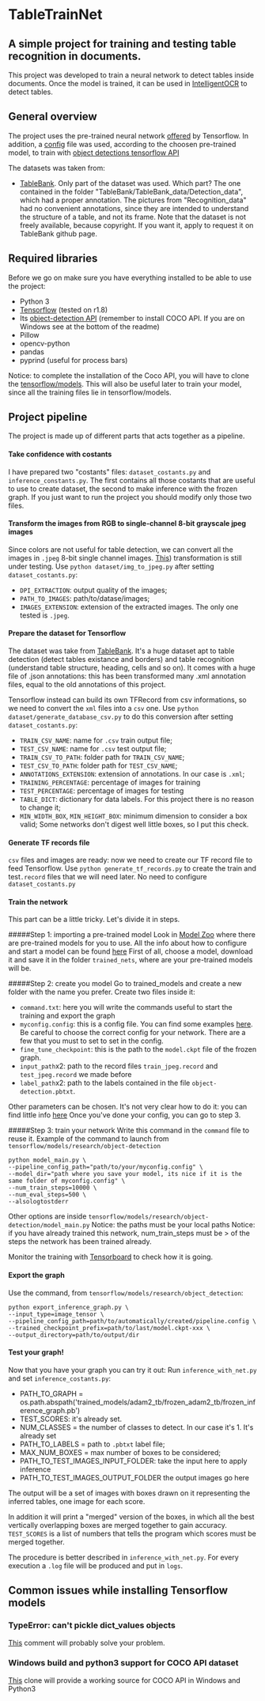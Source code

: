# TableTrainNet
## A simple project for training and testing table recognition in documents.
This project was developed to train a neural network to detect tables inside documents.
Once the model is trained, it can be used in
[IntelligentOCR](https://github.com/nevepura/IntelligentOCR)
to detect tables.

## General overview
The project uses the pre-trained neural network 
[offered](https://github.com/tensorflow/models/blob/master/research/object_detection/g3doc/detection_model_zoo.md)
by Tensorflow. In addition, a 
[config](https://github.com/tensorflow/models/tree/master/research/object_detection/samples/configs)
file was used, according to the choosen pre-trained model, to train with 
[object detections tensorflow API](https://github.com/tensorflow/models/tree/master/research/object_detection#tensorflow-object-detection-api)

The datasets was taken from:
* [TableBank](https://github.com/doc-analysis/TableBank).
Only part of the dataset was used. Which part? The one contained in the folder "TableBank/TableBank_data/Detection_data", which had a proper annotation. The pictures from "Recognition_data" had no convenient annotations, since they are intended to understand the structure of a table, and not its frame. 
Note that the dataset is not freely available, because copyright. If you want it, apply to request it on TableBank github page.

## Required libraries
Before we go on make sure you have everything installed to be able to use the project:
* Python 3
* [Tensorflow](https://www.tensorflow.org/) (tested on r1.8)
* Its [object-detection API](https://github.com/tensorflow/models/tree/master/research/object_detection#tensorflow-object-detection-api)
(remember to install COCO API. If you are on Windows see at the bottom of the readme)
* Pillow
* opencv-python
* pandas
* pyprind (useful for process bars)

Notice: to complete the installation of the Coco API, you will have to clone the
[tensorflow/models](https://github.com/tensorflow/models).
This will also be useful later to train your model, since all the training files lie in tensorflow/models.


## Project pipeline
The project is made up of different parts that acts together as a pipeline.

#### Take confidence with costants
I have prepared two "costants" files: `dataset_costants.py` and `inference_constants.py`.
The first contains all those costants that are useful to use to create dataset, the second to make
inference with the frozen graph. If you just want to run the project you should modify only those two files.
 
#### Transform the images from RGB to single-channel 8-bit grayscale jpeg images
Since colors are not useful for table detection, we can convert all the images in `.jpeg` 8-bit single channel images.
[This](https://www.researchgate.net/publication/320243569_Table_Detection_Using_Deep_Learning))
transformation is still under testing.
Use `python dataset/img_to_jpeg.py` after setting `dataset_costants.py`:
* `DPI_EXTRACTION`: output quality of the images;
* `PATH_TO_IMAGES`: path/to/datase/images;
* `IMAGES_EXTENSION`: extension of the extracted images. The only one tested is `.jpeg`.

#### Prepare the dataset for Tensorflow
The dataset was take from 
[TableBank](https://github.com/doc-analysis/TableBank).
It's a huge dataset apt to table detection (detect tables existance and borders)
and table recognition (understand table structure, heading, cells and so on).
It comes with a huge file of .json annotations: this has been transformed many .xml annotation files,
equal to the old annotations of this project.

Tensorflow instead can build its own TFRecord from csv informations, so we need to convert
the `xml` files into a `csv` one.
Use `python dataset/generate_database_csv.py` to do this conversion after setting `dataset_costants.py`:
* `TRAIN_CSV_NAME`: name for `.csv` train output file; 
* `TEST_CSV_NAME`: name for `.csv` test output file;
* `TRAIN_CSV_TO_PATH`: folder path for `TRAIN_CSV_NAME`;
* `TEST_CSV_TO_PATH`: folder path for `TEST_CSV_NAME`;
* `ANNOTATIONS_EXTENSION`: extension of annotations. In our case is `.xml`;
* `TRAINING_PERCENTAGE`: percentage of images for training
* `TEST_PERCENTAGE`: percentage of images for testing
* `TABLE_DICT`: dictionary for data labels. For this project there is no reason to change it;
* `MIN_WIDTH_BOX`, `MIN_HEIGHT_BOX`: minimum dimension to consider a box valid;
Some networks don't digest well little boxes, so I put this check.

#### Generate TF records file
`csv` files and images are ready: now we need to create our TF record file to feed Tensorflow.
Use `python generate_tf_records.py` to create the train and test`.record` files that we will need later. No need to configure
`dataset_costants.py`

#### Train the network
This part can be a little tricky. Let's divide it in steps.


#####Step 1: importing a pre-trained model
Look in [Model Zoo](https://github.com/tensorflow/models/blob/master/research/object_detection/g3doc/detection_model_zoo.md)
where there are pre-trained models for you to use.
All the info about how to configure and start a model can be found
[here](https://github.com/tensorflow/models/tree/master/research/object_detection)
First of all, choose a model, download it and save it in the folder `trained_nets`, where are your pre-trained models will be.

#####Step 2: create you model
Go to trained_models and create a new folder with the name you prefer.
Create two files inside it:
* `command.txt`: here you will write the commands useful to start the training and export the graph
* `myconfig.config`: this is a config file. You can find some examples
[here](https://github.com/tensorflow/models/tree/master/research/object_detection/samples/configs).
Be careful to choose the correct config for your network.
There are a few that you must to set to set in the config. 
* `fine_tune_checkpoint`: this is the path to the `model.ckpt` file of the frozen graph.
* `input_path`x2: path to the record files `train_jpeg.record` and `test_jpeg.record` we made before
* `label_path`x2: path to the labels contained in the file `object-detection.pbtxt`.

Other parameters can be chosen. It's not very clear how to do it: you can find little info
[here](https://github.com/tensorflow/models/tree/master/research/object_detection/protos)
Once you've done your config, you can go to step 3.

#####Step 3: train your network
Write this command in the `command` file to reuse it. 
Example of the command to launch from `tensorflow/models/research/object-detection`
```angular2html
python model_main.py \
--pipeline_config_path="path/to/your/myconfig.config" \
--model_dir="path where you save your model, its nice if it is the same folder of myconfig.config" \
--num_train_steps=10000 \
--num_eval_steps=500 \
--alsologtostderr
```
Other options are inside `tensorflow/models/research/object-detection/model_main.py`
Notice: the paths must be your local paths
Notice: if you have already trained this network,
num_train_steps must be > of the steps the network has been trained already.

Monitor the training with [Tensorboard](https://www.tensorflow.org/guide/summaries_and_tensorboard)
to check how it is going.

#### Export the graph
Use the command, from `tensorflow/models/research/object_detection`: 
```angular2html
python export_inference_graph.py \ 
--input_type=image_tensor \
--pipeline_config_path=path/to/automatically/created/pipeline.config \ 
--trained_checkpoint_prefix=path/to/last/model.ckpt-xxx \
--output_directory=path/to/output/dir
```

#### Test your graph!
Now that you have your graph you can try it out:
Run `inference_with_net.py` and set `inference_costants.py`:
* PATH_TO_GRAPH = os.path.abspath('trained_models/adam2_tb/frozen_adam2_tb/frozen_inference_graph.pb')
* TEST_SCORES: it's already set.
* NUM_CLASSES = the number of classes to detect. In our case it's 1. It's already set
* PATH_TO_LABELS = path to `.pbtxt` label file;
* MAX_NUM_BOXES = max number of boxes to be considered;
* PATH_TO_TEST_IMAGES_INPUT_FOLDER: take the input here to apply inference
* PATH_TO_TEST_IMAGES_OUTPUT_FOLDER the output images go here

The output will be a set of images with boxes drawn on it representing the inferred tables,
one image for each score.

In addition it will print a "merged" version of the boxes, in which
all the best vertically overlapping boxes are merged together to gain accuracy. `TEST_SCORES` is a list of
numbers that tells the program which scores must be merged together.

The procedure is better described in `inference_with_net.py`.
For every execution a `.log` file will be produced and put in `logs`.


## Common issues while installing Tensorflow models
### TypeError: can't pickle dict_values objects
[This](https://github.com/tensorflow/models/issues/4780#issuecomment-405441448)
comment will probably solve your problem.

### Windows build and python3 support for COCO API dataset
[This](https://github.com/philferriere/cocoapi)
clone will provide a working source for COCO API in Windows and Python3

